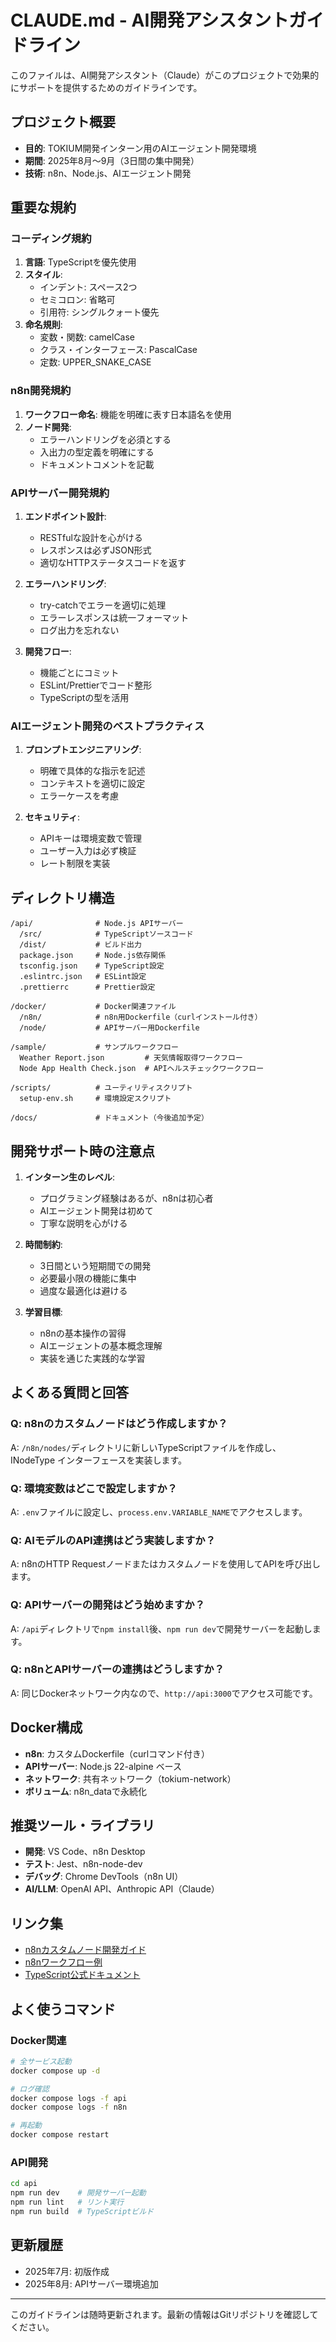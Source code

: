 # CLAUDE.md - AI開発アシスタントガイドライン

このファイルは、AI開発アシスタント（Claude）がこのプロジェクトで効果的にサポートを提供するためのガイドラインです。

## プロジェクト概要

- **目的**: TOKIUM開発インターン用のAIエージェント開発環境
- **期間**: 2025年8月〜9月（3日間の集中開発）
- **技術**: n8n、Node.js、AIエージェント開発

## 重要な規約

### コーディング規約

1. **言語**: TypeScriptを優先使用
2. **スタイル**: 
   - インデント: スペース2つ
   - セミコロン: 省略可
   - 引用符: シングルクォート優先
3. **命名規則**:
   - 変数・関数: camelCase
   - クラス・インターフェース: PascalCase
   - 定数: UPPER_SNAKE_CASE

### n8n開発規約

1. **ワークフロー命名**: 機能を明確に表す日本語名を使用
2. **ノード開発**:
   - エラーハンドリングを必須とする
   - 入出力の型定義を明確にする
   - ドキュメントコメントを記載

### APIサーバー開発規約

1. **エンドポイント設計**:
   - RESTfulな設計を心がける
   - レスポンスは必ずJSON形式
   - 適切なHTTPステータスコードを返す

2. **エラーハンドリング**:
   - try-catchでエラーを適切に処理
   - エラーレスポンスは統一フォーマット
   - ログ出力を忘れない

3. **開発フロー**:
   - 機能ごとにコミット
   - ESLint/Prettierでコード整形
   - TypeScriptの型を活用

### AIエージェント開発のベストプラクティス

1. **プロンプトエンジニアリング**:
   - 明確で具体的な指示を記述
   - コンテキストを適切に設定
   - エラーケースを考慮

2. **セキュリティ**:
   - APIキーは環境変数で管理
   - ユーザー入力は必ず検証
   - レート制限を実装

## ディレクトリ構造

```
/api/              # Node.js APIサーバー
  /src/            # TypeScriptソースコード
  /dist/           # ビルド出力
  package.json     # Node.js依存関係
  tsconfig.json    # TypeScript設定
  .eslintrc.json   # ESLint設定
  .prettierrc      # Prettier設定

/docker/           # Docker関連ファイル
  /n8n/            # n8n用Dockerfile（curlインストール付き）
  /node/           # APIサーバー用Dockerfile

/sample/           # サンプルワークフロー
  Weather Report.json         # 天気情報取得ワークフロー
  Node App Health Check.json  # APIヘルスチェックワークフロー

/scripts/          # ユーティリティスクリプト
  setup-env.sh     # 環境設定スクリプト

/docs/             # ドキュメント（今後追加予定）
```

## 開発サポート時の注意点

1. **インターン生のレベル**:
   - プログラミング経験はあるが、n8nは初心者
   - AIエージェント開発は初めて
   - 丁寧な説明を心がける

2. **時間制約**:
   - 3日間という短期間での開発
   - 必要最小限の機能に集中
   - 過度な最適化は避ける

3. **学習目標**:
   - n8nの基本操作の習得
   - AIエージェントの基本概念理解
   - 実装を通じた実践的な学習

## よくある質問と回答

### Q: n8nのカスタムノードはどう作成しますか？
A: `/n8n/nodes/`ディレクトリに新しいTypeScriptファイルを作成し、INodeType インターフェースを実装します。

### Q: 環境変数はどこで設定しますか？
A: `.env`ファイルに設定し、`process.env.VARIABLE_NAME`でアクセスします。

### Q: AIモデルのAPI連携はどう実装しますか？
A: n8nのHTTP Requestノードまたはカスタムノードを使用してAPIを呼び出します。

### Q: APIサーバーの開発はどう始めますか？
A: `/api`ディレクトリで`npm install`後、`npm run dev`で開発サーバーを起動します。

### Q: n8nとAPIサーバーの連携はどうしますか？
A: 同じDockerネットワーク内なので、`http://api:3000`でアクセス可能です。

## Docker構成

- **n8n**: カスタムDockerfile（curlコマンド付き）
- **APIサーバー**: Node.js 22-alpine ベース
- **ネットワーク**: 共有ネットワーク（tokium-network）
- **ボリューム**: n8n_dataで永続化

## 推奨ツール・ライブラリ

- **開発**: VS Code、n8n Desktop
- **テスト**: Jest、n8n-node-dev
- **デバッグ**: Chrome DevTools（n8n UI）
- **AI/LLM**: OpenAI API、Anthropic API（Claude）

## リンク集

- [n8nカスタムノード開発ガイド](https://docs.n8n.io/integrations/creating-nodes/)
- [n8nワークフロー例](https://n8n.io/workflows/)
- [TypeScript公式ドキュメント](https://www.typescriptlang.org/docs/)

## よく使うコマンド

### Docker関連
```bash
# 全サービス起動
docker compose up -d

# ログ確認
docker compose logs -f api
docker compose logs -f n8n

# 再起動
docker compose restart
```

### API開発
```bash
cd api
npm run dev    # 開発サーバー起動
npm run lint   # リント実行
npm run build  # TypeScriptビルド
```

## 更新履歴

- 2025年7月: 初版作成
- 2025年8月: APIサーバー環境追加

---

このガイドラインは随時更新されます。最新の情報はGitリポジトリを確認してください。